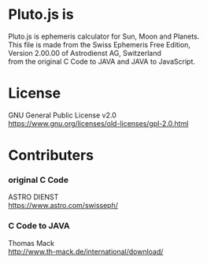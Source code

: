 # Pluto.js is
Pluto.js is ephemeris calculator for Sun, Moon and Planets.  
This file is made from the Swiss Ephemeris Free Edition,  
Version 2.00.00 of Astrodienst AG, Switzerland  
from the original C Code to JAVA and JAVA to JavaScript.  

# License
GNU General Public License v2.0  
https://www.gnu.org/licenses/old-licenses/gpl-2.0.html

# Contributers
### original C Code
ASTRO DIENST  
https://www.astro.com/swisseph/   
### C Code to JAVA
Thomas Mack  
http://www.th-mack.de/international/download/
